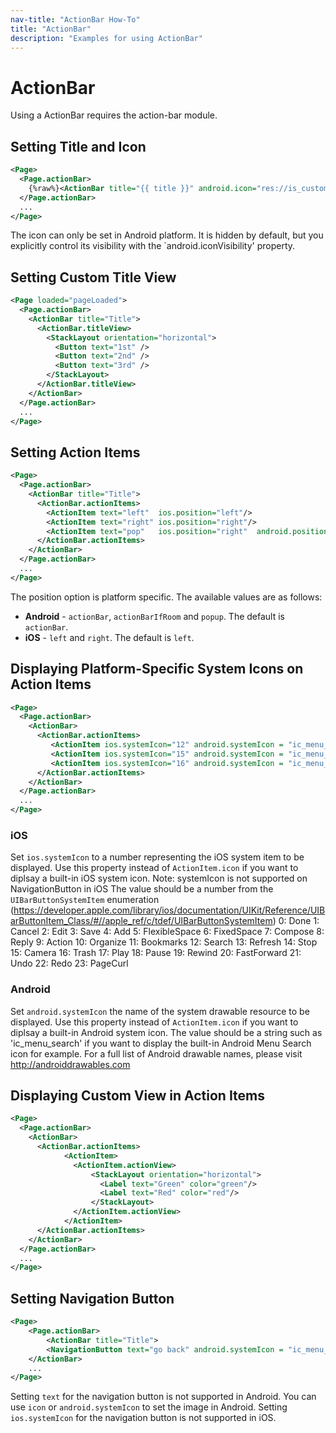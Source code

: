 ```yaml
---
nav-title: "ActionBar How-To"
title: "ActionBar"
description: "Examples for using ActionBar"
---
```

# ActionBar
Using a ActionBar requires the action-bar module.
<snippet id='actionbar-common-require'/>


## Setting Title and Icon
```XML
<Page>
  <Page.actionBar>
    {%raw%}<ActionBar title="{{ title }}" android.icon="res://is_custom_home_icon"/>{%endraw%}
  </Page.actionBar>
  ...
</Page>
```
The icon can only be set in Android platform. It is hidden by default, but you explicitly control its visibility with the `android.iconVisibility' property.

## Setting Custom Title View 
```XML
<Page loaded="pageLoaded">
  <Page.actionBar>
    <ActionBar title="Title">
      <ActionBar.titleView>
        <StackLayout orientation="horizontal">
          <Button text="1st" />
          <Button text="2nd" />
          <Button text="3rd" />
        </StackLayout>
      </ActionBar.titleView>
    </ActionBar>
  </Page.actionBar>
  ...
</Page>
```

## Setting Action Items
```XML
<Page>
  <Page.actionBar>
    <ActionBar title="Title">
      <ActionBar.actionItems>
        <ActionItem text="left"  ios.position="left"/>
        <ActionItem text="right" ios.position="right"/>
        <ActionItem text="pop"   ios.position="right"  android.position="popup"/>
      </ActionBar.actionItems>
    </ActionBar>
  </Page.actionBar>
  ...
</Page>
```

The position option is platform specific. The available values are as follows:
* **Android** - `actionBar`, `actionBarIfRoom` and `popup`. The default is `actionBar`.
* **iOS** - `left` and `right`. The default is `left`.

## Displaying Platform-Specific System Icons on Action Items
```XML
<Page>
  <Page.actionBar>
    <ActionBar>
      <ActionBar.actionItems>
         <ActionItem ios.systemIcon="12" android.systemIcon = "ic_menu_search" />
         <ActionItem ios.systemIcon="15" android.systemIcon = "ic_menu_camera" />
         <ActionItem ios.systemIcon="16" android.systemIcon = "ic_menu_delete" />
      </ActionBar.actionItems>
    </ActionBar>
  </Page.actionBar>
  ...
</Page>
```

### iOS
Set `ios.systemIcon` to a number representing the iOS system item to be displayed.
Use this property instead of `ActionItem.icon` if you want to diplsay a built-in iOS system icon.
Note: systemIcon is not supported on NavigationButton in iOS
The value should be a number from the `UIBarButtonSystemItem` enumeration
(https://developer.apple.com/library/ios/documentation/UIKit/Reference/UIBarButtonItem_Class/#//apple_ref/c/tdef/UIBarButtonSystemItem)
0: Done
1: Cancel
2: Edit
3: Save
4: Add
5: FlexibleSpace
6: FixedSpace
7: Compose
8: Reply
9: Action
10: Organize
11: Bookmarks
12: Search
13: Refresh
14: Stop
15: Camera
16: Trash
17: Play
18: Pause
19: Rewind
20: FastForward
21: Undo
22: Redo
23: PageCurl

### Android
Set `android.systemIcon` the name of the system drawable resource to be displayed.
Use this property instead of `ActionItem.icon` if you want to diplsay a built-in Android system icon.
The value should be a string such as 'ic_menu_search' if you want to display the built-in Android Menu Search icon for example.
For a full list of Android drawable names, please visit http://androiddrawables.com

## Displaying Custom View in Action Items
```XML
<Page>
  <Page.actionBar>
    <ActionBar>
      <ActionBar.actionItems>
			<ActionItem>
			  <ActionItem.actionView>
				  <StackLayout orientation="horizontal">
				    <Label text="Green" color="green"/>
				    <Label text="Red" color="red"/>
				  </StackLayout>
			  </ActionItem.actionView>
			</ActionItem>
      </ActionBar.actionItems>
    </ActionBar>
  </Page.actionBar>
  ...
</Page>
```

## Setting Navigation Button
```XML
<Page>
    <Page.actionBar>
        <ActionBar title="Title">
        <NavigationButton text="go back" android.systemIcon = "ic_menu_back"/>
    </ActionBar>
    ...
</Page>
```
Setting `text` for the navigation button is not supported in Android. You can use `icon` or `android.systemIcon` to set the image in Android.
Setting `ios.systemIcon` for the navigation button is not supported in iOS.

